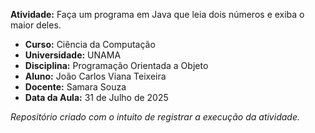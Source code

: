 **Atividade:** Faça um programa em Java que leia dois números e exiba o maior deles.  

- **Curso:** Ciência da Computação
- **Universidade:** UNAMA
- **Disciplina:** Programação Orientada a Objeto  
- **Aluno:** João Carlos Viana Teixeira  
- **Docente:** Samara Souza  
- **Data da Aula:** 31 de Julho de 2025

_Repositório criado com o intuito de registrar a execução da atividade._
